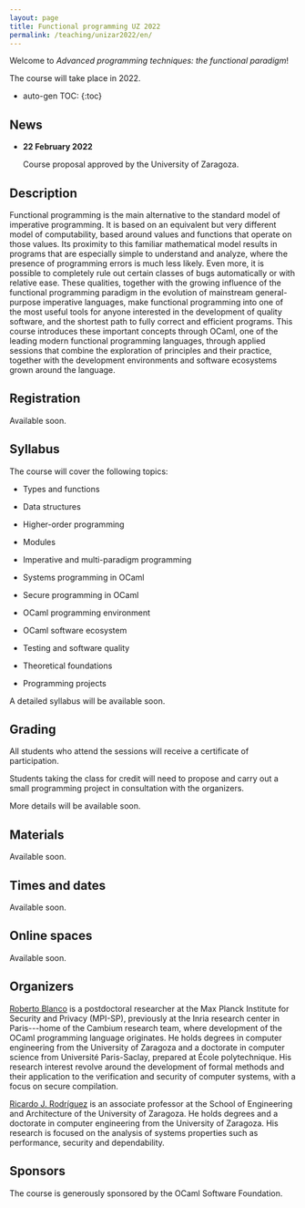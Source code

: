 ```yaml
---
layout: page
title: Functional programming UZ 2022
permalink: /teaching/unizar2022/en/
---
```


Welcome to *Advanced programming techniques: the functional paradigm*!

The course will take place in 2022.

* auto-gen TOC:
{:toc}

## News

 * **22 February 2022**

   Course proposal approved by the University of Zaragoza.

## Description

Functional programming is the main alternative to the standard model of
imperative programming. It is based on an equivalent but very different model
of computability, based around values and functions that operate on those
values. Its proximity to this familiar mathematical model results in programs
that are especially simple to understand and analyze, where the presence of
programming errors is much less likely. Even more, it is possible to completely
rule out certain classes of bugs automatically or with relative ease. These
qualities, together with the growing influence of the functional programming
paradigm in the evolution of mainstream general-purpose imperative languages,
make functional programming into one of the most useful tools for anyone
interested in the development of quality software, and the shortest path to
fully correct and efficient programs. This course introduces these important
concepts through OCaml, one of the leading modern functional programming
languages, through applied sessions that combine the exploration of principles
and their practice, together with the development environments and software
ecosystems grown around the language.

## Registration

Available soon.

## Syllabus

The course will cover the following topics:

 - Types and functions

 - Data structures

 - Higher-order programming

 - Modules

 - Imperative and multi-paradigm programming

 - Systems programming in OCaml

 - Secure programming in OCaml

 - OCaml programming environment

 - OCaml software ecosystem

 - Testing and software quality

 - Theoretical foundations

 - Programming projects

A detailed syllabus will be available soon.

## Grading

All students who attend the sessions will receive a certificate of
participation.

Students taking the class for credit will need to propose and carry out a small
programming project in consultation with the organizers.

More details will be available soon.

## Materials

Available soon.

## Times and dates

Available soon.

## Online spaces

Available soon.

## Organizers

[Roberto Blanco](https://robblanco.github.io/) is a postdoctoral researcher at
the Max Planck Institute for Security and Privacy (MPI-SP), previously at the
Inria research center in Paris---home of the Cambium research team, where
development of the OCaml programming language originates. He holds degrees in
computer engineering from the University of Zaragoza and a doctorate in
computer science from Université Paris-Saclay, prepared at École polytechnique.
His research interest revolve around the development of formal methods and
their application to the verification and security of computer systems, with a
focus on secure compilation.


[Ricardo J. Rodríguez](https://webdiis.unizar.es/~ricardo/) is an associate
professor at the School of Engineering and Architecture of the University of
Zaragoza. He holds degrees and a doctorate in computer engineering from the
University of Zaragoza. His research is focused on the analysis of systems
properties such as performance, security and dependability.

## Sponsors

The course is generously sponsored by the OCaml Software Foundation.
